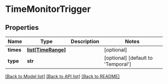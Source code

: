 # TimeMonitorTrigger

## Properties
Name | Type | Description | Notes
------------ | ------------- | ------------- | -------------
**times** | [**list[TimeRange]**](TimeRange.md) |  | [optional] 
**type** | **str** |  | [optional] [default to 'Temporal']

[[Back to Model list]](../README.md#documentation-for-models) [[Back to API list]](../README.md#documentation-for-api-endpoints) [[Back to README]](../README.md)


